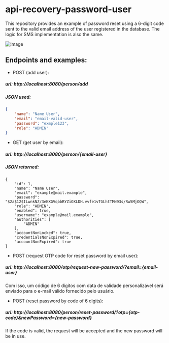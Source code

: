 # api-recovery-password-user

This repository provides an example of password reset using a 6-digit code sent to the valid email address of the user registered in the database. The logic for SMS implementation is also the same.

![image](https://user-images.githubusercontent.com/38273600/180907497-4c7f94aa-be92-4900-8aca-3c2c83dc956a.png)


## Endpoints and examples:

- POST (add user):
##### url: http://localhost:8080/person/add

##### JSON used:
```json
{
	"name": "Name User",
	"email": "email-valid-user",
	"password": "exmple123",
	"role": "ADMIN"
}
```

- GET (get user by email):
##### url: http://localhost:8080/person/{email-user}

##### JSON retorned:
```http
{
    "id": 1,
    "name": "Name User",
    "email": "example@mail.example",
    "password": "$2a$12$ILwnkNZ/3eKXGVqbbRYZiOXLDH.vvfe1vTGLhtTMN93s/Rw5MjOQW",
    "role": "ADMIN",
    "enabled": true,
    "username": "example@mail.example",
    "authorities": [
        "ADMIN"
    ],
    "accountNonLocked": true,
    "credentialsNonExpired": true,
    "accountNonExpired": true
}
```

- POST (request OTP code for reset password by email user):
##### url: http://localhost:8080/otp/request-new-password/?email={email-user}

Com isso, um código de 6 dígitos com data de validade personalizável será enviado para o e-mail válido fornecido pelo usuário.


- POST (reset password by code of 6 digits):
##### url: http://localhost:8080/person/reset-password/?otp={otp-code}&newPassword={new-password}

If the code is valid, the request will be accepted and the new password will be in use.




